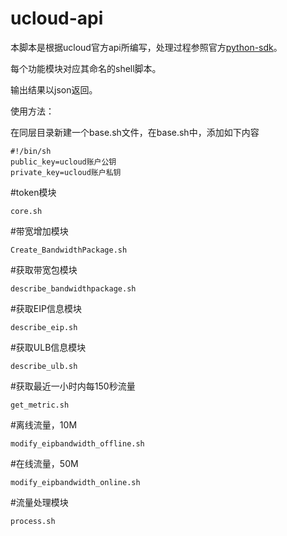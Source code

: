 # ucloud-api
本脚本是根据ucloud官方api所编写，处理过程参照官方[python-sdk](https://github.com/ucloud-web/python-sdk-v2)。

每个功能模块对应其命名的shell脚本。

输出结果以json返回。


使用方法：

在同层目录新建一个base.sh文件，在base.sh中，添加如下内容

	#!/bin/sh
	public_key=ucloud账户公钥
	private_key=ucloud账户私钥

#token模块	

    core.sh

#带宽增加模块

    Create_BandwidthPackage.sh

#获取带宽包模块
    
    describe_bandwidthpackage.sh
    
#获取EIP信息模块

    describe_eip.sh

#获取ULB信息模块

    describe_ulb.sh

#获取最近一小时内每150秒流量

    get_metric.sh

#离线流量，10M

    modify_eipbandwidth_offline.sh

#在线流量，50M

    modify_eipbandwidth_online.sh

#流量处理模块

    process.sh
